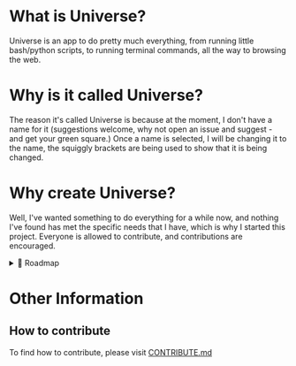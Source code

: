 # What is Universe?
Universe is an app to do pretty much everything, from running little bash/python scripts, to running terminal commands, all the way to browsing the web.

# Why is it called Universe?
The reason it's called Universe is because at the moment, I don't have a name for it (suggestions welcome, why not open an issue and suggest - and get your green square.) Once a name is selected, I will be changing it to the name, the squiggly brackets are being used to show that it is being changed.

# Why create Universe?
Well, I've wanted something to do everything for a while now, and nothing I've found has met the specific needs that I have, which is why I started this project. Everyone is allowed to contribute, and contributions are encouraged.

<details>
<summary>📁 Roadmap</summary>
<br>

   | Task | Status | Expected Release |
   | :--- | :--- | :--- |
   | Add window | In Progress | v0.1 |
   | Add scrip tab | Not Started | v0.1 |
   | Add run script buttons | Not Started | v0.1 |
   | Add terminal tab  | Not Started | v0.5 |
<br>
</details>

# Other Information
## How to contribute
To find how to contribute, please visit [CONTRIBUTE.md](CONTRIBUTE.md)